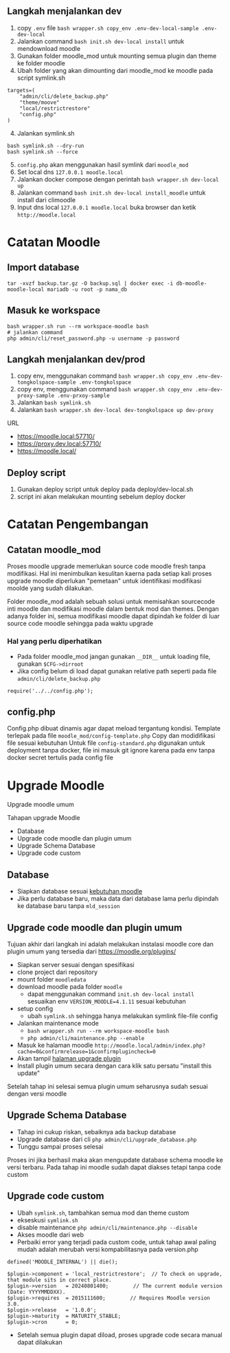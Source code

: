 ## Langkah menjalankan dev
1. copy `.env` file `bash wrapper.sh copy_env .env-dev-local-sample .env-dev-local`
1. Jalankan command `bash init.sh dev-local install` untuk mendownload moodle
2. Gunakan folder moodle_mod untuk mounting semua plugin dan theme ke folder moodle
3. Ubah folder yang akan dimounting dari moodle_mod ke moodle pada script symlink.sh
```
targets=(
    "admin/cli/delete_backup.php"
    "theme/moove"
    "local/restrictrestore"
    "config.php"
)
``` 
4. Jalankan symlink.sh
```
bash symlink.sh --dry-run
bash symlink.sh --force
```
 
5. `config.php` akan menggunakan hasil symlink dari `moodle_mod`
7. Set local dns `127.0.0.1 moodle.local`
8. Jalankan docker compose dengan perintah `bash wrapper.sh dev-local up`
9. Jalankan command `bash init.sh dev-local install_moodle` untuk install dari climoodle
10. Input dns local `127.0.0.1 moodle.local` buka browser dan ketik `http://moodle.local`

# Catatan Moodle

## Import database
```
tar -xvzf backup.tar.gz -O backup.sql | docker exec -i db-moodle-moodle-local mariadb -u root -p nama_db
```

## Masuk ke workspace
```
bash wrapper.sh run --rm workspace-moodle bash
# jalankan command
php admin/cli/reset_password.php -u username -p password
```

## Langkah menjalankan dev/prod

1. copy env, menggunakan command `bash wrapper.sh copy_env .env-dev-tongkolspace-sample .env-tongkolspace`
2. copy env, menggunakan command `bash wrapper.sh copy_env .env-dev-proxy-sample .env-prxoy-sample`
3. Jalankan `bash symlink.sh`
4. Jalankan `bash wrapper.sh dev-local dev-tongkolspace up dev-proxy`

URL 
- https://moodle.local:57710/
- https://proxy.dev.local:57710/
- https://moodle.local/

## Deploy script
1. Gunakan deploy script untuk deploy pada deploy/dev-local.sh
2. script ini akan melakukan mounting sebelum deploy docker 

# Catatan Pengembangan 

## Catatan moodle_mod

Proses moodle upgrade memerlukan source code moodle fresh tanpa modifikasi. Hal ini menimbulkan kesulitan kaerna pada setiap kali proses upgrade moodle diperlukan "pemetaan" untuk identifikasi modifikasi moolde yang sudah dilakukan.

Folder moodle_mod adalah sebuah solusi untuk memisahkan sourcecode inti moodle dan modifikasi moodle dalam bentuk mod dan themes.
Dengan adanya folder ini, semua modifikasi moodle dapat dipindah ke folder di luar source code moodle sehingga pada waktu upgrade

### Hal yang perlu diperhatikan

- Pada folder moodle_mod jangan gunakan `__DIR__` untuk loading file, gunakan `$CFG->dirroot`
- Jika config belum di load dapat gunakan relative path seperti pada file `admin/cli/delete_backup.php` 
```
require('../../config.php');
```

## config.php

Config.php dibuat dinamis agar dapat meload tergantung kondisi.
Template terlepak pada file `moodle_mod/config-template.php`
Copy dan modidifikasi file sesuai kebutuhan
Untuk file `config-standard.php` digunakan untuk deployment tanpa docker, file ini masuk git ignore karena pada env tanpa docker secret tertulis pada config file


# Upgrade Moodle

Upgrade moodle umum

Tahapan upgrade Moodle
- Database
- Upgrade code moodle dan plugin umum
- Upgrade Schema Database
- Upgrade code custom

## Database

- Siapkan database sesuai [kebutuhan moodle](https://moodledev.io/general/releases/4.4)
- Jika perlu database baru, maka data dari database lama perlu dipindah ke database baru tanpa `mld_session`

## Upgrade code moodle dan plugin umum

Tujuan akhir dari langkah ini adalah melakukan instalasi moodle core dan plugin umum yang tersedia dari https://moodle.org/plugins/

- Siapkan server sesuai dengan spesifikasi
- clone project dari repository
- mount folder `moodledata` 
- download moodle pada folder `moodle`
    - dapat menggunakan command `init.sh dev-local install` sesuaikan env `VERSION_MOODLE=4.1.11` sesuai kebutuhan
- setup config
    - ubah `symlink.sh` sehingga hanya melakukan symlink file-file config
- Jalankan maintenance mode
    - `bash wrapper.sh run --rm workspace-moodle bash`
    - `php admin/cli/maintenance.php --enable`
- Masuk ke halaman moodle `http://moodle.local/admin/index.php?cache=0&confirmrelease=1&confirmplugincheck=0`
- Akan tampil [halaman upgrade plugin](https://storage.tongkolspace.com/tonjoo/ukttebs.jpeg)
- Install plugin umum secara dengan cara klik satu persatu "install this update"

Setelah tahap ini selesai semua plugin umum seharusnya sudah sesuai dengan versi moodle

## Upgrade Schema Database

- Tahap ini cukup riskan, sebaiknya ada backup database
- Upgrade database dari cli `php admin/cli/upgrade_database.php`
- Tunggu sampai proses selesai

Proses ini jika berhasil maka akan mengupdate database schema moodle ke versi terbaru.
Pada tahap ini moodle sudah dapat diakses tetapi tanpa code custom

## Upgrade code custom

- Ubah `symlink.sh`, tambahkan semua mod dan theme custom
- ekseskusi `symlink.sh`
- disable maintenance `php admin/cli/maintenance.php --disable`
- Akses moodle dari web
- Perbaiki error yang terjadi pada custom code, untuk tahap awal paling mudah adalah merubah versi kompabilitasnya pada version.php 

```
defined('MOODLE_INTERNAL') || die();

$plugin->component = 'local_restrictrestore';  // To check on upgrade, that module sits in correct place.
$plugin->version   = 20240801400;        // The current module version (Date: YYYYMMDDXX).
$plugin->requires  = 2015111600;        // Requires Moodle version 3.0.
$plugin->release   = '1.0.0';
$plugin->maturity  = MATURITY_STABLE;
$plugin->cron      = 0;
```

- Setelah semua plugin dapat diload, proses upgrade code secara manual dapat dilakukan